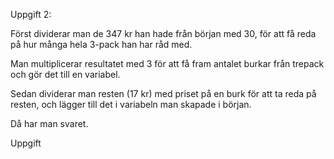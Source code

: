 Uppgift 2:

Först dividerar man de 347 kr han hade från början med 30, för att få reda på hur många hela 3-pack han har råd med.

Man multiplicerar resultatet med 3 för att få fram antalet burkar från trepack och gör det till en variabel.

Sedan dividerar man resten (17 kr) med priset på en burk för att ta reda på resten, och lägger till det i variabeln man skapade i början.

Då har man svaret.
 
Uppgift
